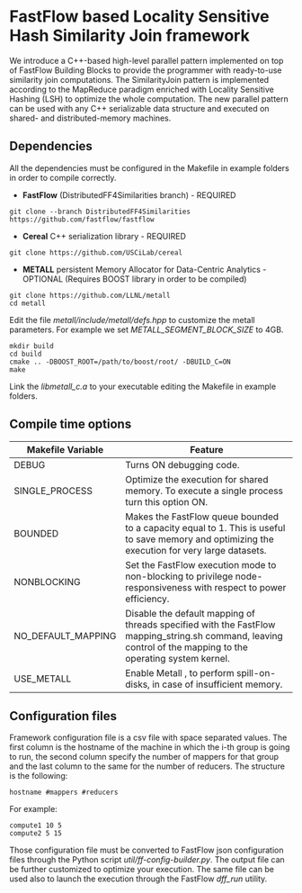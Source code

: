 
# FastFlow based Locality Sensitive Hash Similarity Join framework

We introduce a C++-based high-level parallel pattern implemented on top of FastFlow Building Blocks to provide the programmer with ready-to-use similarity join computations. The SimilarityJoin pattern is implemented according to the MapReduce paradigm enriched with Locality Sensitive Hashing (LSH) to optimize the whole computation. The new parallel pattern can be used with any C++ serializable data structure and executed on shared- and distributed-memory machines.

## Dependencies
All the dependencies must be configured in the Makefile in example folders in order to compile correctly.

 - **FastFlow** (DistributedFF4Similarities branch) - REQUIRED
```
git clone --branch DistributedFF4Similarities https://github.com/fastflow/fastflow
```
 - **Cereal** C++ serialization library - REQUIRED
```
git clone https://github.com/USCiLab/cereal
```
 - **METALL**  persistent Memory Allocator for Data-Centric Analytics - OPTIONAL
(Requires BOOST library in order to be compiled)
```
git clone https://github.com/LLNL/metall
cd metall 
```
Edit the file *metall/include/metall/defs.hpp* to customize the metall parameters. For example we set *METALL_SEGMENT_BLOCK_SIZE* to 4GB.
```
mkdir build 
cd build 
cmake .. -DBOOST_ROOT=/path/to/boost/root/ -DBUILD_C=ON
make
```
Link the *libmetall_c.a* to your executable editing the Makefile in example folders.

## Compile time options
|Makefile Variable| Feature |
|--|--|
| DEBUG | Turns ON debugging code. |
| SINGLE_PROCESS | Optimize the execution for shared memory. To execute a single process turn this option ON.|
| BOUNDED | Makes the FastFlow queue bounded to a capacity equal to 1. This is useful to save memory and optimizing the execution for very large datasets.|
| NONBLOCKING | Set the FastFlow execution mode to non-blocking to privilege node-responsiveness with respect to power efficiency.|
|NO_DEFAULT_MAPPING| Disable the default mapping of threads specified with the FastFlow mapping_string.sh command, leaving control of the mapping to the operating system kernel.|
| USE_METALL | Enable Metall , to perform spill-on-disks, in case of insufficient memory.|

## Configuration files
Framework configuration file is a csv file with space separated values. The first column is the hostname of the machine in which the i-th group is going to run, the second column specify the number of mappers for that group and the last column to the same for the number of reducers. The structure is the following:

    hostname #mappers #reducers
For example:

    compute1 10 5
    compute2 5 15
Those configuration file must be converted to FastFlow json configuration files through the Python script *util/ff-config-builder.py*. The output file can be further customized to optimize your execution. The same file can be used also to launch the execution through the FastFlow *dff_run* utility.
